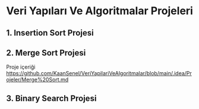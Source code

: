 # Veri Yapıları Ve Algoritmalar Projeleri

## 1. Insertion Sort Projesi



## 2. Merge Sort Projesi

Proje içeriği 
https://github.com/KaanSenel/VeriYapilariVeAlgoritmalar/blob/main/.idea/Projeler/Merge%20Sort.md

## 3. Binary Search Projesi
